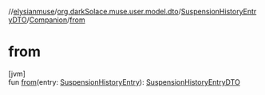 //[elysianmuse](../../../../index.md)/[org.darkSolace.muse.user.model.dto](../../index.md)/[SuspensionHistoryEntryDTO](../index.md)/[Companion](index.md)/[from](from.md)

# from

[jvm]\
fun [from](from.md)(entry: [SuspensionHistoryEntry](../../../org.darkSolace.muse.user.model/-suspension-history-entry/index.md)): [SuspensionHistoryEntryDTO](../index.md)
